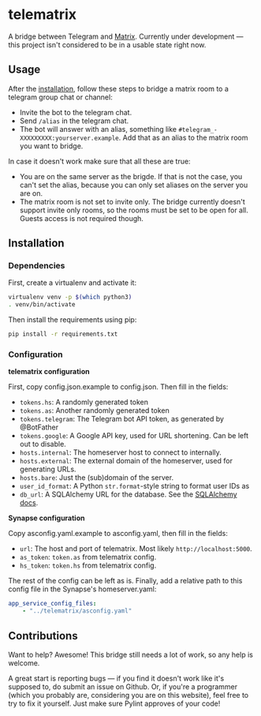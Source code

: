 # telematrix

A bridge between Telegram and [Matrix](http://matrix.org/). Currently under development — this project isn't considered to be in a usable state right now.

## Usage
After the [installation](#installation), follow these steps to bridge a matrix room to a telegram group chat or channel:  
 - Invite the bot to the telegram chat.
 - Send `/alias` in the telegram chat.
 - The bot will answer with an alias, something like `#telegram_-XXXXXXXXX:yourserver.example`. Add that as an alias to the matrix room you want to bridge.
 
In case it doesn't work make sure that all these are true:
 - You are on the same server as the brigde. If that is not the case, you can't set the alias, because you can only set aliases on the server you are on.
 - The matrix room is not set to invite only. The bridge currently doesn't support invite only rooms, so the rooms must be set to be open for all. Guests access is not required though.

## Installation
### Dependencies

First, create a virtualenv and activate it:

```bash
virtualenv venv -p $(which python3)
. venv/bin/activate
```

Then install the requirements using pip:

```bash
pip install -r requirements.txt
```

### Configuration
**telematrix configuration**

First, copy config.json.example to config.json. Then fill in the fields:

* `tokens.hs`: A randomly generated token
* `tokens.as`: Another randomly generated token
* `tokens.telegram`: The Telegram bot API token, as generated by @BotFather
* `tokens.google`: A Google API key, used for URL shortening. Can be left out to disable.
* `hosts.internal`: The homeserver host to connect to internally.
* `hosts.external`: The external domain of the homeserver, used for generating URLs.
* `hosts.bare`: Just the (sub)domain of the server.
* `user_id_format`: A Python `str.format`-style string to format user IDs as
* `db_url`: A SQLAlchemy URL for the database. See the [SQLAlchemy docs](http://docs.sqlalchemy.org/en/latest/core/engines.html).

**Synapse configuration**

Copy asconfig.yaml.example to asconfig.yaml, then fill in the fields:

* `url`: The host and port of telematrix. Most likely `http://localhost:5000`.
* `as_token`: `token.as` from telematrix config.
* `hs_token`: `token.hs` from telematrix config.

The rest of the config can be left as is. Finally, add a relative path to this config file in the Synapse's homeserver.yaml:

```yaml
app_service_config_files:
    - "../telematrix/asconfig.yaml"
```

## Contributions

Want to help? Awesome! This bridge still needs a lot of work, so any help is welcome.

A great start is reporting bugs — if you find it doesn't work like it's supposed to, do submit an issue on Github. Or, if you're a programmer (which you probably are, considering you are on this website), feel free to try to fix it yourself. Just make sure Pylint approves of your code!
